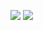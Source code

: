 ![](https://github-readme-stats.vercel.app/api?username=RainbowRui&show_icons=true&count_private=true&hide=prs&theme=default_repocard)
![](https://github-readme-stats.vercel.app/api/top-langs/?username=RainbowRui&theme=synthwave&hide=javascript,html,css)
